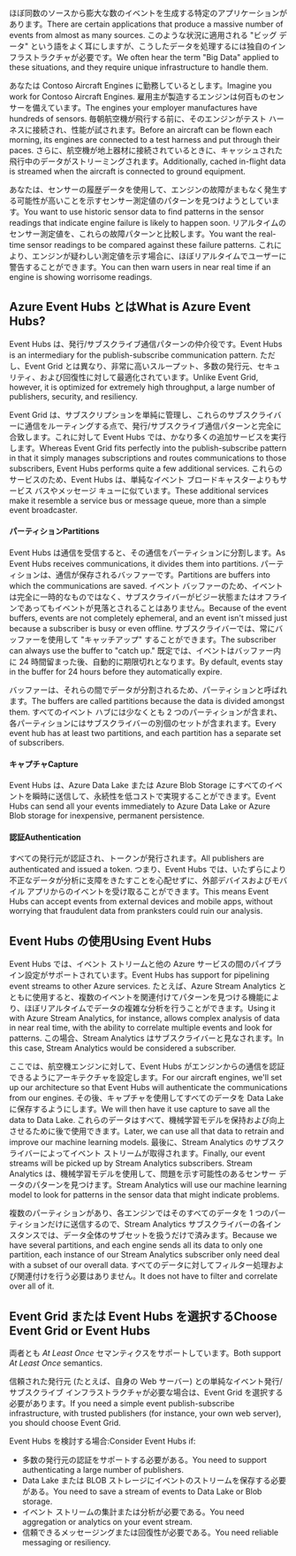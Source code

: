 <span data-ttu-id="67f6f-101">ほぼ同数のソースから膨大な数のイベントを生成する特定のアプリケーションがあります。</span><span class="sxs-lookup"><span data-stu-id="67f6f-101">There are certain applications that produce a massive number of events from almost as many sources.</span></span> <span data-ttu-id="67f6f-102">このような状況に適用される "ビッグ データ" という語をよく耳にしますが、こうしたデータを処理するには独自のインフラストラクチャが必要です。</span><span class="sxs-lookup"><span data-stu-id="67f6f-102">We often hear the term "Big Data" applied to these situations, and they require unique infrastructure to handle them.</span></span>

<span data-ttu-id="67f6f-103">あなたは Contoso Aircraft Engines に勤務しているとします。</span><span class="sxs-lookup"><span data-stu-id="67f6f-103">Imagine you work for Contoso Aircraft Engines.</span></span> <span data-ttu-id="67f6f-104">雇用主が製造するエンジンは何百ものセンサーを備えています。</span><span class="sxs-lookup"><span data-stu-id="67f6f-104">The engines your employer manufactures have hundreds of sensors.</span></span> <span data-ttu-id="67f6f-105">毎朝航空機が飛行する前に、そのエンジンがテスト ハーネスに接続され、性能が試されます。</span><span class="sxs-lookup"><span data-stu-id="67f6f-105">Before an aircraft can be flown each morning, its engines are connected to a test harness and put through their paces.</span></span> <span data-ttu-id="67f6f-106">さらに、航空機が地上器材に接続されているときに、キャッシュされた飛行中のデータがストリーミングされます。</span><span class="sxs-lookup"><span data-stu-id="67f6f-106">Additionally, cached in-flight data is streamed when the aircraft is connected to ground equipment.</span></span>

<span data-ttu-id="67f6f-107">あなたは、センサーの履歴データを使用して、エンジンの故障がまもなく発生する可能性が高いことを示すセンサー測定値のパターンを見つけようとしています。</span><span class="sxs-lookup"><span data-stu-id="67f6f-107">You want to use historic sensor data to find patterns in the sensor readings that indicate engine failure is likely to happen soon.</span></span> <span data-ttu-id="67f6f-108">リアルタイムのセンサー測定値を、これらの故障パターンと比較します。</span><span class="sxs-lookup"><span data-stu-id="67f6f-108">You want the real-time sensor readings to be compared against these failure patterns.</span></span> <span data-ttu-id="67f6f-109">これにより、エンジンが疑わしい測定値を示す場合に、ほぼリアルタイムでユーザーに警告することができます。</span><span class="sxs-lookup"><span data-stu-id="67f6f-109">You can then warn users in near real time if an engine is showing worrisome readings.</span></span>

## <a name="what-is-azure-event-hubs"></a><span data-ttu-id="67f6f-110">Azure Event Hubs とは</span><span class="sxs-lookup"><span data-stu-id="67f6f-110">What is Azure Event Hubs?</span></span>

<span data-ttu-id="67f6f-111">Event Hubs は、発行/サブスクライブ通信パターンの仲介役です。</span><span class="sxs-lookup"><span data-stu-id="67f6f-111">Event Hubs is an intermediary for the publish-subscribe communication pattern.</span></span> <span data-ttu-id="67f6f-112">ただし、Event Grid とは異なり、非常に高いスループット、多数の発行元、セキュリティ、および回復性に対して最適化されています。</span><span class="sxs-lookup"><span data-stu-id="67f6f-112">Unlike Event Grid, however, it is optimized for extremely high throughput, a large number of publishers, security, and resiliency.</span></span>

<span data-ttu-id="67f6f-113">Event Grid は、サブスクリプションを単純に管理し、これらのサブスクライバーに通信をルーティングする点で、発行/サブスクライブ通信パターンと完全に合致します。これに対して Event Hubs では、かなり多くの追加サービスを実行します。</span><span class="sxs-lookup"><span data-stu-id="67f6f-113">Whereas Event Grid fits perfectly into the publish-subscribe pattern in that it simply manages subscriptions and routes communications to those subscribers, Event Hubs performs quite a few additional services.</span></span> <span data-ttu-id="67f6f-114">これらのサービスのため、Event Hubs は、単純なイベント ブロードキャスターよりもサービス バスやメッセージ キューに似ています。</span><span class="sxs-lookup"><span data-stu-id="67f6f-114">These additional services make it resemble a service bus or message queue, more than a simple event broadcaster.</span></span>

#### <a name="partitions"></a><span data-ttu-id="67f6f-115">パーティション</span><span class="sxs-lookup"><span data-stu-id="67f6f-115">Partitions</span></span> ####
<span data-ttu-id="67f6f-116">Event Hubs は通信を受信すると、その通信をパーティションに分割します。</span><span class="sxs-lookup"><span data-stu-id="67f6f-116">As Event Hubs receives communications, it divides them into partitions.</span></span> <span data-ttu-id="67f6f-117">パーティションは、通信が保存されるバッファーです。</span><span class="sxs-lookup"><span data-stu-id="67f6f-117">Partitions are buffers into which the communications are saved.</span></span> <span data-ttu-id="67f6f-118">イベント バッファーのため、イベントは完全に一時的なものではなく、サブスクライバーがビジー状態またはオフラインであってもイベントが見落とされることはありません。</span><span class="sxs-lookup"><span data-stu-id="67f6f-118">Because of the event buffers, events are not completely ephemeral, and an event isn't missed just because a subscriber is busy or even offline.</span></span> <span data-ttu-id="67f6f-119">サブスクライバーでは、常にバッファーを使用して "キャッチアップ" することができます。</span><span class="sxs-lookup"><span data-stu-id="67f6f-119">The subscriber can always use the buffer to "catch up."</span></span> <span data-ttu-id="67f6f-120">既定では、イベントはバッファー内に 24 時間留まった後、自動的に期限切れとなります。</span><span class="sxs-lookup"><span data-stu-id="67f6f-120">By default, events stay in the buffer for 24 hours before they automatically expire.</span></span>

<span data-ttu-id="67f6f-121">バッファーは、それらの間でデータが分割されるため、パーティションと呼ばれます。</span><span class="sxs-lookup"><span data-stu-id="67f6f-121">The buffers are called partitions because the data is divided amongst them.</span></span> <span data-ttu-id="67f6f-122">すべてのイベント ハブには少なくとも 2 つのパーティションが含まれ、各パーティションにはサブスクライバーの別個のセットが含まれます。</span><span class="sxs-lookup"><span data-stu-id="67f6f-122">Every event hub has at least two partitions, and each partition has a separate set of subscribers.</span></span>

#### <a name="capture"></a><span data-ttu-id="67f6f-123">キャプチャ</span><span class="sxs-lookup"><span data-stu-id="67f6f-123">Capture</span></span> ####
<span data-ttu-id="67f6f-124">Event Hubs は、Azure Data Lake または Azure Blob Storage にすべてのイベントを瞬時に送信して、永続性を低コストで実現することができます。</span><span class="sxs-lookup"><span data-stu-id="67f6f-124">Event Hubs can send all your events immediately to Azure Data Lake or Azure Blob storage for inexpensive, permanent persistence.</span></span>

#### <a name="authentication"></a><span data-ttu-id="67f6f-125">認証</span><span class="sxs-lookup"><span data-stu-id="67f6f-125">Authentication</span></span> ####
<span data-ttu-id="67f6f-126">すべての発行元が認証され、トークンが発行されます。</span><span class="sxs-lookup"><span data-stu-id="67f6f-126">All publishers are authenticated and issued a token.</span></span> <span data-ttu-id="67f6f-127">つまり、Event Hubs では、いたずらにより不正なデータが分析に支障をきたすことを心配せずに、外部デバイスおよびモバイル アプリからのイベントを受け取ることができます。</span><span class="sxs-lookup"><span data-stu-id="67f6f-127">This means Event Hubs can accept events from external devices and mobile apps, without worrying that fraudulent data from pranksters could ruin our analysis.</span></span> 

## <a name="using-event-hubs"></a><span data-ttu-id="67f6f-128">Event Hubs の使用</span><span class="sxs-lookup"><span data-stu-id="67f6f-128">Using Event Hubs</span></span>

<span data-ttu-id="67f6f-129">Event Hubs では、イベント ストリームと他の Azure サービスの間のパイプライン設定がサポートされています。</span><span class="sxs-lookup"><span data-stu-id="67f6f-129">Event Hubs has support for pipelining event streams to other Azure services.</span></span> <span data-ttu-id="67f6f-130">たとえば、Azure Stream Analytics とともに使用すると、複数のイベントを関連付けてパターンを見つける機能により、ほぼリアルタイムでデータの複雑な分析を行うことができます。</span><span class="sxs-lookup"><span data-stu-id="67f6f-130">Using it with Azure Stream Analytics, for instance, allows complex analysis of data in near real time, with the ability to correlate multiple events and look for patterns.</span></span> <span data-ttu-id="67f6f-131">この場合、Stream Analytics はサブスクライバーと見なされます。</span><span class="sxs-lookup"><span data-stu-id="67f6f-131">In this case, Stream Analytics would be considered a subscriber.</span></span>

<span data-ttu-id="67f6f-132">ここでは、航空機エンジンに対して、Event Hubs がエンジンからの通信を認証できるようにアーキテクチャを設定します。</span><span class="sxs-lookup"><span data-stu-id="67f6f-132">For our aircraft engines, we'll set up our architecture so that Event Hubs will authenticate the communications from our engines.</span></span> <span data-ttu-id="67f6f-133">その後、キャプチャを使用してすべてのデータを Data Lake に保存するようにします。</span><span class="sxs-lookup"><span data-stu-id="67f6f-133">We will then have it use capture to save all the data to Data Lake.</span></span> <span data-ttu-id="67f6f-134">これらのデータはすべて、機械学習モデルを保持および向上させるために後で使用できます。</span><span class="sxs-lookup"><span data-stu-id="67f6f-134">Later, we can use all that data to retrain and improve our machine learning models.</span></span> <span data-ttu-id="67f6f-135">最後に、Stream Analytics のサブスクライバーによってイベント ストリームが取得されます。</span><span class="sxs-lookup"><span data-stu-id="67f6f-135">Finally, our event streams will be picked up by Stream Analytics subscribers.</span></span> <span data-ttu-id="67f6f-136">Stream Analytics は、機械学習モデルを使用して、問題を示す可能性のあるセンサー データのパターンを見つけます。</span><span class="sxs-lookup"><span data-stu-id="67f6f-136">Stream Analytics will use our machine learning model to look for patterns in the sensor data that might indicate problems.</span></span>

<span data-ttu-id="67f6f-137">複数のパーティションがあり、各エンジンではそのすべてのデータを 1 つのパーティションだけに送信するので、Stream Analytics サブスクライバーの各インスタンスでは、データ全体のサブセットを扱うだけで済みます。</span><span class="sxs-lookup"><span data-stu-id="67f6f-137">Because we have several partitions, and each engine sends all its data to only one partition, each instance of our Stream Analytics subscriber only need deal with a subset of our overall data.</span></span> <span data-ttu-id="67f6f-138">すべてのデータに対してフィルター処理および関連付けを行う必要はありません。</span><span class="sxs-lookup"><span data-stu-id="67f6f-138">It does not have to filter and correlate over all of it.</span></span>

## <a name="choose-event-grid-or-event-hubs"></a><span data-ttu-id="67f6f-139">Event Grid または Event Hubs を選択する</span><span class="sxs-lookup"><span data-stu-id="67f6f-139">Choose Event Grid or Event Hubs</span></span>

<span data-ttu-id="67f6f-140">両者とも *At Least Once* セマンティクスをサポートしています。</span><span class="sxs-lookup"><span data-stu-id="67f6f-140">Both support *At Least Once* semantics.</span></span>

<span data-ttu-id="67f6f-141">信頼された発行元 (たとえば、自身の Web サーバー) との単純なイベント発行/サブスクライブ インフラストラクチャが必要な場合は、Event Grid を選択する必要があります。</span><span class="sxs-lookup"><span data-stu-id="67f6f-141">If you need a simple event publish-subscribe infrastructure, with trusted publishers (for instance, your own web server), you should choose Event Grid.</span></span>

<span data-ttu-id="67f6f-142">Event Hubs を検討する場合:</span><span class="sxs-lookup"><span data-stu-id="67f6f-142">Consider Event Hubs if:</span></span>
* <span data-ttu-id="67f6f-143">多数の発行元の認証をサポートする必要がある。</span><span class="sxs-lookup"><span data-stu-id="67f6f-143">You need to support authenticating a large number of publishers.</span></span>
* <span data-ttu-id="67f6f-144">Data Lake または BLOB ストレージにイベントのストリームを保存する必要がある。</span><span class="sxs-lookup"><span data-stu-id="67f6f-144">You need to save a stream of events to Data Lake or Blob storage.</span></span>
* <span data-ttu-id="67f6f-145">イベント ストリームの集計または分析が必要である。</span><span class="sxs-lookup"><span data-stu-id="67f6f-145">You need aggregation or analytics on your event stream.</span></span>
* <span data-ttu-id="67f6f-146">信頼できるメッセージングまたは回復性が必要である。</span><span class="sxs-lookup"><span data-stu-id="67f6f-146">You need reliable messaging or resiliency.</span></span> 